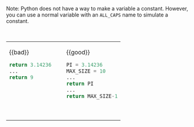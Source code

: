 Note: Python does not have a way to make a variable a constant. However, you can use a normal variable with an `ALL_CAPS` name to simulate a constant.

<table> 
<tr>
  <td valign="top">

{{bad}}
```python
return 3.14236
...
return 9
```
  </td>
  <td>&nbsp;&nbsp;<br><br></td>
  <td valign="top">

{{good}}
```python
PI = 3.14236
MAX_SIZE = 10
...
return PI
...
return MAX_SIZE-1
```
  </td>
</tr>
</table> 